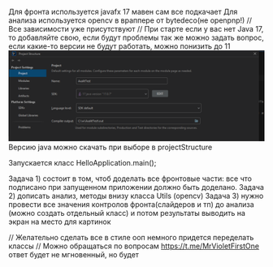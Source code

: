 Для фронта используется javafx 17 мавен сам все подкачает
Для анализа используется opencv в враппере от bytedeco(не openpnp!)
// Все зависимости уже присутствуют
// При старте если у вас нет Java 17, то добавляйте свою, если будут проблемы так же можно задать вопрос, 
если какие-то версии не будут работать, можно понизить до 11
![img.png](img.png)
Версию java можно скачать при выборе в projectStructure

Запускается класс HelloApplication.main();

Задача 1) состоит в том, чтоб доделать все фронтовые части: все что подписано при запущенном приложении должно быть доделано.
Задача 2) дописать анализ, методы внизу класса Utils (opencv)
Задача 3) нужно провести все значения контролов фронта(слайдеров и тп) до анализа (можно создать отдельный класс) и потом 
результаты выводить на экран на место для картинок

// Желательно сделать все в стиле ооп немного придется переделать классы
// Можно обращаться по вопросам https://t.me/MrVioletFirstOne ответ будет не мгновенный, но будет